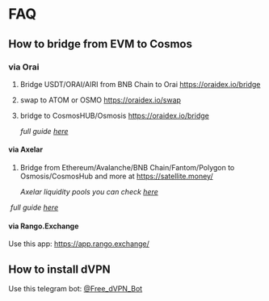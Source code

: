 # FAQ

## How to bridge from EVM to Cosmos

### via Orai

1. Bridge USDT/ORAI/AIRI from BNB Chain to Orai https://oraidex.io/bridge
2. swap to ATOM or OSMO https://oraidex.io/swap
3.  bridge to CosmosHUB/Osmosis https://oraidex.io/bridge

    _full guide_ [_here_](https://teletype.in/@creeptah/BSCtoCosmos)

#### via Axelar

1.  Bridge from Ethereum/Avalanche/BNB Chain/Fantom/Polygon to Osmosis/CosmosHub and more at https://satellite.money/

    _Axelar liquidity pools you can check_ [_here_](https://axelar.network/blog/liquidity-pools-for-bridged-assets-via-axelar)

​ _full guide_ [_here_](https://teletype.in/@creeptah/evm\_to\_cosmos\_2)

#### via Rango.Exchange

Use this app: https://app.rango.exchange/

## How to install dVPN

Use this telegram bot: [@Free\_dVPN\_Bot](https://t.me/@Free\_dVPN\_Bot)
